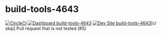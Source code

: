# build-tools-4643

[![CircleCI](https://circleci.com/gh/pantheon-ci-bot/build-tools-4643.svg?style=shield)](https://circleci.com/gh/pantheon-ci-bot/build-tools-4643)
[![Dashboard build-tools-4643](https://img.shields.io/badge/dashboard-build_tools_4643-yellow.svg)](https://dashboard.pantheon.io/sites/0faa3a25-8ac5-4b54-9854-646449bd8db7#dev/code)
[![Dev Site build-tools-4643](https://img.shields.io/badge/site-build_tools_4643-blue.svg)](http://dev-build-tools-4643.pantheonsite.io/)[ci skip] Pull request that is not tested (#5)
